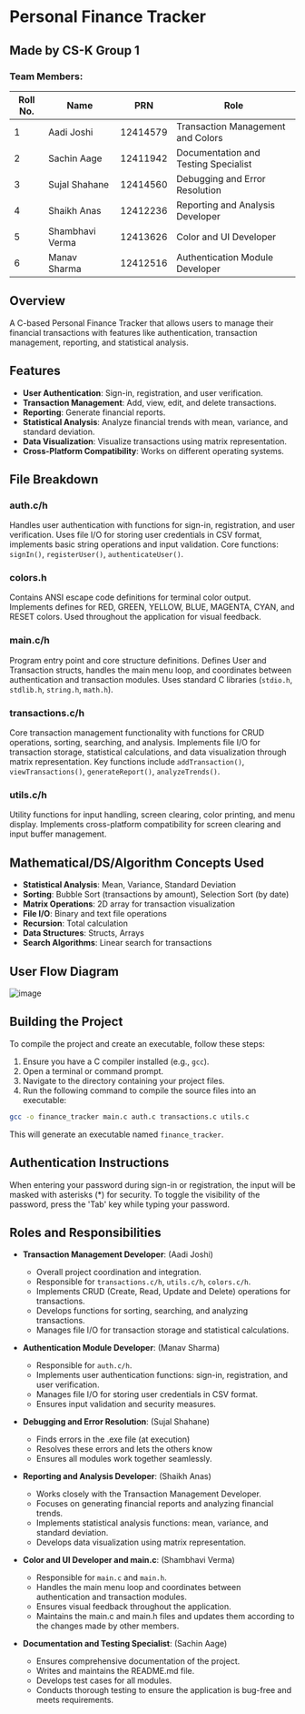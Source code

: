 ﻿# Personal Finance Tracker

## Made by CS-K Group 1

### Team Members:
| Roll No. | Name            | PRN       | Role                                |
|----------|-----------------|-----------|-------------------------------------|
|     1    | Aadi Joshi      | 12414579  | Transaction Management and Colors   |
|     2    | Sachin Aage     | 12411942  | Documentation and Testing Specialist|
|     3    | Sujal Shahane   | 12414560  | Debugging and Error Resolution      |
|     4    | Shaikh Anas     | 12412236  | Reporting and Analysis Developer    |
|     5    | Shambhavi Verma | 12413626  | Color and UI Developer              | 
|     6    | Manav Sharma    | 12412516  | Authentication Module Developer     |

## Overview
A C-based Personal Finance Tracker that allows users to manage their financial transactions with features like authentication, transaction management, reporting, and statistical analysis.

## Features
- **User Authentication**: Sign-in, registration, and user verification.
- **Transaction Management**: Add, view, edit, and delete transactions.
- **Reporting**: Generate financial reports.
- **Statistical Analysis**: Analyze financial trends with mean, variance, and standard deviation.
- **Data Visualization**: Visualize transactions using matrix representation.
- **Cross-Platform Compatibility**: Works on different operating systems.

## File Breakdown
### auth.c/h
Handles user authentication with functions for sign-in, registration, and user verification. Uses file I/O for storing user credentials in CSV format, implements basic string operations and input validation. Core functions: `signIn()`, `registerUser()`, `authenticateUser()`.

### colors.h
Contains ANSI escape code definitions for terminal color output. Implements defines for RED, GREEN, YELLOW, BLUE, MAGENTA, CYAN, and RESET colors. Used throughout the application for visual feedback.

### main.c/h
Program entry point and core structure definitions. Defines User and Transaction structs, handles the main menu loop, and coordinates between authentication and transaction modules. Uses standard C libraries (`stdio.h`, `stdlib.h`, `string.h`, `math.h`).

### transactions.c/h
Core transaction management functionality with functions for CRUD operations, sorting, searching, and analysis. Implements file I/O for transaction storage, statistical calculations, and data visualization through matrix representation. Key functions include `addTransaction()`, `viewTransactions()`, `generateReport()`, `analyzeTrends()`.

### utils.c/h
Utility functions for input handling, screen clearing, color printing, and menu display. Implements cross-platform compatibility for screen clearing and input buffer management.

## Mathematical/DS/Algorithm Concepts Used
- **Statistical Analysis**: Mean, Variance, Standard Deviation
- **Sorting**: Bubble Sort (transactions by amount), Selection Sort (by date)
- **Matrix Operations**: 2D array for transaction visualization
- **File I/O**: Binary and text file operations
- **Recursion**: Total calculation
- **Data Structures**: Structs, Arrays
- **Search Algorithms**: Linear search for transactions

## User Flow Diagram

![image](https://github.com/user-attachments/assets/1540122a-d2af-488a-bbb8-68f73672b952)


## Building the Project
To compile the project and create an executable, follow these steps:

1. Ensure you have a C compiler installed (e.g., `gcc`).
2. Open a terminal or command prompt.
3. Navigate to the directory containing your project files.
4. Run the following command to compile the source files into an executable:

```sh
gcc -o finance_tracker main.c auth.c transactions.c utils.c
```

This will generate an executable named `finance_tracker`.

## Authentication Instructions
When entering your password during sign-in or registration, the input will be masked with asterisks (*) for security. To toggle the visibility of the password, press the 'Tab' key while typing your password.

## Roles and Responsibilities
- **Transaction Management Developer**: (Aadi Joshi)
  - Overall project coordination and integration.
  - Responsible for `transactions.c/h`, `utils.c/h`, `colors.c/h`.
  - Implements CRUD (Create, Read, Update and Delete) operations for transactions.
  - Develops functions for sorting, searching, and analyzing transactions.
  - Manages file I/O for transaction storage and statistical calculations.

- **Authentication Module Developer**: (Manav Sharma)
  - Responsible for `auth.c/h`.
  - Implements user authentication functions: sign-in, registration, and user verification.
  - Manages file I/O for storing user credentials in CSV format.
  - Ensures input validation and security measures.

- **Debugging and Error Resolution**: (Sujal Shahane)
  - Finds errors in the .exe file (at execution)
  - Resolves these errors and lets the others know
  - Ensures all modules work together seamlessly.

- **Reporting and Analysis Developer**: (Shaikh Anas)
  - Works closely with the Transaction Management Developer.
  - Focuses on generating financial reports and analyzing financial trends.
  - Implements statistical analysis functions: mean, variance, and standard deviation.
  - Develops data visualization using matrix representation.

- **Color and UI Developer and main.c**: (Shambhavi Verma)
  - Responsible for `main.c` and `main.h`.
  - Handles the main menu loop and coordinates between authentication and transaction modules.
  - Ensures visual feedback throughout the application.
  - Maintains the main.c and main.h files and updates them according to the changes made by other members.

- **Documentation and Testing Specialist**: (Sachin Aage)
  - Ensures comprehensive documentation of the project.
  - Writes and maintains the README.md file.
  - Develops test cases for all modules.
  - Conducts thorough testing to ensure the application is bug-free and meets requirements.

